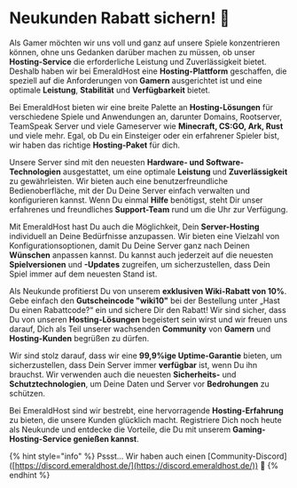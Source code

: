 # Neukunden Rabatt sichern! 🎉

Als Gamer möchten wir uns voll und ganz auf unsere Spiele konzentrieren können, ohne uns Gedanken darüber machen zu müssen, ob unser **Hosting-Service** die erforderliche Leistung und Zuverlässigkeit bietet. Deshalb haben wir bei EmeraldHost eine **Hosting-Plattform** geschaffen, die speziell auf die Anforderungen von **Gamern** ausgerichtet ist und eine optimale **Leistung**, **Stabilität** und **Verfügbarkeit** bietet.

Bei EmeraldHost bieten wir eine breite Palette an **Hosting-Lösungen** für verschiedene Spiele und Anwendungen an, darunter Domains, Rootserver, TeamSpeak Server und viele Gameserver wie **Minecraft, CS:GO, Ark, Rust** und viele mehr. Egal, ob Du ein Einsteiger oder ein erfahrener Spieler bist, wir haben das richtige **Hosting-Paket** für dich.

Unsere Server sind mit den neuesten **Hardware- und Software-Technologien** ausgestattet, um eine optimale **Leistung** und **Zuverlässigkeit** zu gewährleisten. Wir bieten auch eine benutzerfreundliche Bedienoberfläche, mit der Du Deine Server einfach verwalten und konfigurieren kannst. Wenn Du einmal **Hilfe** benötigst, steht Dir unser erfahrenes und freundliches **Support-Team** rund um die Uhr zur Verfügung.

Mit EmeraldHost hast Du auch die Möglichkeit, Dein **Server-Hosting** individuell an Deine Bedürfnisse anzupassen. Wir bieten eine Vielzahl von Konfigurationsoptionen, damit Du Deine Server ganz nach Deinen **Wünschen** anpassen kannst. Du kannst auch jederzeit auf die neuesten **Spielversionen** und **-Updates** zugreifen, um sicherzustellen, dass Dein Spiel immer auf dem neuesten Stand ist.

Als Neukunde profitierst Du von unserem **exklusiven Wiki-Rabatt von 10%**. Gebe einfach den **Gutscheincode "wiki10"** bei der Bestellung unter „Hast Du einen Rabattcode?“ ein und sichere Dir den Rabatt! Wir sind sicher, dass Du von unseren **Hosting-Lösungen** begeistert sein wirst und wir freuen uns darauf, Dich als Teil unserer wachsenden **Community** von **Gamern** und **Hosting-Kunden** begrüßen zu dürfen.

Wir sind stolz darauf, dass wir eine **99,9%ige Uptime-Garantie** bieten, um sicherzustellen, dass Dein Server immer **verfügbar** ist, wenn Du ihn brauchst. Wir verwenden auch die neuesten **Sicherheits-** und **Schutztechnologien**, um Deine Daten und Server vor **Bedrohungen** zu schützen.

Bei EmeraldHost sind wir bestrebt, eine hervorragende **Hosting-Erfahrung** zu bieten, die unsere Kunden glücklich macht. Registriere Dich noch heute als Neukunde und entdecke die Vorteile, die Du mit unserem **Gaming-Hosting-Service genießen kannst**.

{% hint style="info" %}
Pssst... Wir haben auch einen \[Community-Discord]\([https://discord.emeraldhost.de/](https://discord.emeraldhost.de/)) 🤫
{% endhint %}
